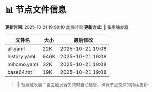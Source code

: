 # 📊 节点文件信息

**更新时间**: 2025-10-21 19:08:10 北京时间
**更新方式**: 🔄 备用触发器

| 文件名 | 大小 | 最后修改 |
|--------|------|----------|
| all.yaml | 22K | 2025-10-21 19:08 |
| history.yaml | 946K | 2025-10-21 19:08 |
| mihomo.yaml | 32K | 2025-10-21 19:08 |
| base64.txt | 19K | 2025-10-21 19:08 |

> 🔄 备用触发器：当主触发器失效时自动接管，确保节点文件的持续更新
